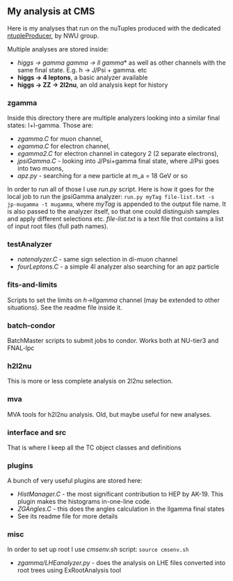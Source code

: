 My analysis at CMS
------------------

Here is my analyses that run on the nuTuples produced with the dedicated [ntupleProducer][1], by NWU group.


Multiple analyses are stored inside:
 * **higgs &rarr; gamma* gamma &rarr; ll gamma** as well as other channels with the same final state. E.g. h &rarr; J/Psi + gamma. etc
 * **higgs &rarr; 4 leptons**, a basic analyzer available
 * **higgs &rarr; ZZ &rarr; 2l2nu**, an old analysis kept for history

### zgamma
Inside this directory there are multiple analyzers looking into a similar final states: l+l-gamma.
Those are:
  * *zgamma.C* for muon channel,
  * *egamma.C* for electron channel,
  * *egamma2.C* for electron channel in category 2 (2 separate electrons),
  * *jpsiGamma.C* - looking into J/Psi+gamma final state, where J/Psi goes into two muons,
  * *apz.py* - searching for a new particle at m_a = 18 GeV or so

In order to run all of those I use *run.py* script. Here is how it goes for the local job to run the jpsiGamma analyzer:
```run.py myTag file-list.txt -s jp-mugamma -t mugamma```,
where *myTag* is appended to the output file name. It is  also passed to the analyzer itself, so that one could
distinguish samples and apply different selections etc. *file-list.txt* is  a text file thst contains a list of input root files
(full path names).

### testAnalyzer
  * *natenalyzer.C* - same sign selection in di-muon channel
  * *fourLeptons.C* - a simple 4l analyzer also searching for an apz particle

### fits-and-limits
Scripts to set the limits on *h&rarr;llgamma* channel (may be extended to other situations). See the readme file inside it.

### batch-condor
BatchMaster scripts to submit jobs to condor. Works both at NU-tier3 and FNAL-lpc


### h2l2nu
This is  more or less complete analysis on 2l2nu selection.

### mva
MVA tools for h2l2nu analysis. Old, but maybe useful for new analyses.

### interface and src
That is where I keep all the TC object classes and definitions

### plugins
A bunch of very useful plugins are stored here:
  * *HistManager.C* - the most significant contribution to HEP by AK-19. This plugin makes the histograms in-one-line code.
  * *ZGAngles.C* - this does the angles calculation in the llgamma final states
  * See its readme file for more details

### misc
In order to set up root I use *cmsenv.sh* script:
```source cmsenv.sh```

* *zgamma/LHEanalyzer.py* - does the analysis on LHE files converted into root trees using ExRootAnalysis tool

[1]: https://github.com/NWUHEP/ntupleProducer
